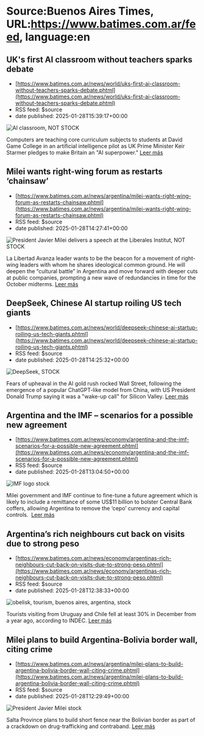 # Source:Buenos Aires Times, URL:https://www.batimes.com.ar/feed, language:en

## UK's first AI classroom without teachers sparks debate
 - [https://www.batimes.com.ar/news/world/uks-first-ai-classroom-without-teachers-sparks-debate.phtml](https://www.batimes.com.ar/news/world/uks-first-ai-classroom-without-teachers-sparks-debate.phtml)
 - RSS feed: $source
 - date published: 2025-01-28T15:39:17+00:00

<p><img src="https://fotos.perfil.com/2025/01/28/trim/540/304/ai-classroom-not-stock-1956199.jpg" alt="AI classroom, NOT STOCK" /></p>Computers are teaching core curriculum subjects to students at David Game College in an artificial intelligence pilot as UK Prime Minister Keir Starmer pledges to make Britain an "AI superpower."  <a href="https://www.batimes.com.ar/news/world/uks-first-ai-classroom-without-teachers-sparks-debate.phtml">Leer más</a>

## Milei wants right-wing forum as restarts ‘chainsaw’
 - [https://www.batimes.com.ar/news/argentina/milei-wants-right-wing-forum-as-restarts-chainsaw.phtml](https://www.batimes.com.ar/news/argentina/milei-wants-right-wing-forum-as-restarts-chainsaw.phtml)
 - RSS feed: $source
 - date published: 2025-01-28T14:27:41+00:00

<p><img src="https://fotos.perfil.com/2025/01/28/trim/540/304/president-javier-milei-delivers-a-speech-at-the-liberales-institut-not-stock-1956148.jpg" alt="President Javier Milei delivers a speech at the Liberales Institut, NOT STOCK" /></p>La Libertad Avanza leader wants to be the beacon for a movement of right-wing leaders with whom he shares ideological common ground. He will deepen the “cultural battle” in Argentina and move forward with deeper cuts at public companies, prompting a new wave of redundancies in time for the October midterms.
 <a href="https://www.batimes.com.ar/news/argentina/milei-wants-right-wing-forum-as-restarts-chainsaw.phtml">Leer más</a>

## DeepSeek, Chinese AI startup roiling US tech giants
 - [https://www.batimes.com.ar/news/world/deepseek-chinese-ai-startup-roiling-us-tech-giants.phtml](https://www.batimes.com.ar/news/world/deepseek-chinese-ai-startup-roiling-us-tech-giants.phtml)
 - RSS feed: $source
 - date published: 2025-01-28T14:25:32+00:00

<p><img src="https://fotos.perfil.com/2025/01/28/trim/540/304/deepseek-stock-1956136.jpg" alt="DeepSeek, STOCK" /></p>Fears of upheaval in the AI gold rush rocked Wall Street, following the emergence of a popular ChatGPT-like model from China, with US President Donald Trump saying it was a "wake-up call" for Silicon Valley. <a href="https://www.batimes.com.ar/news/world/deepseek-chinese-ai-startup-roiling-us-tech-giants.phtml">Leer más</a>

## Argentina and the IMF – scenarios for a possible new agreement
 - [https://www.batimes.com.ar/news/economy/argentina-and-the-imf-scenarios-for-a-possible-new-agreement.phtml](https://www.batimes.com.ar/news/economy/argentina-and-the-imf-scenarios-for-a-possible-new-agreement.phtml)
 - RSS feed: $source
 - date published: 2025-01-28T13:04:50+00:00

<p><img src="https://fotos.perfil.com/2023/08/07/trim/540/304/imf-logo-stock-1625851.jpg" alt="IMF logo stock" /></p>Milei government and IMF continue to fine-tune a future agreement which is likely to include a remittance of some US$11 billion to bolster Central Bank coffers, allowing Argentina to remove the ‘cepo’ currency and capital controls.  <a href="https://www.batimes.com.ar/news/economy/argentina-and-the-imf-scenarios-for-a-possible-new-agreement.phtml">Leer más</a>

## Argentina’s rich neighbours cut back on visits due to strong peso
 - [https://www.batimes.com.ar/news/economy/argentinas-rich-neighbours-cut-back-on-visits-due-to-strong-peso.phtml](https://www.batimes.com.ar/news/economy/argentinas-rich-neighbours-cut-back-on-visits-due-to-strong-peso.phtml)
 - RSS feed: $source
 - date published: 2025-01-28T12:38:33+00:00

<p><img src="https://fotos.perfil.com/2025/01/28/trim/540/304/obelisk-tourism-buenos-aires-argentina-stock-1956076.jpg" alt="obelisk, tourism, buenos aires, argentina, stock" /></p>Tourists visiting from Uruguay and Chile fell at least 30% in December from a year ago, according to INDEC. <a href="https://www.batimes.com.ar/news/economy/argentinas-rich-neighbours-cut-back-on-visits-due-to-strong-peso.phtml">Leer más</a>

## Milei plans to build Argentina-Bolivia border wall, citing crime
 - [https://www.batimes.com.ar/news/argentina/milei-plans-to-build-argentina-bolivia-border-wall-citing-crime.phtml](https://www.batimes.com.ar/news/argentina/milei-plans-to-build-argentina-bolivia-border-wall-citing-crime.phtml)
 - RSS feed: $source
 - date published: 2025-01-28T12:29:49+00:00

<p><img src="https://fotos.perfil.com/2025/01/28/trim/540/304/president-javier-milei-stock-1956074.jpg" alt="President Javier Milei stock" /></p>Salta Province plans to build short fence near the Bolivian border as part of a crackdown on drug-trafficking and contraband.
 <a href="https://www.batimes.com.ar/news/argentina/milei-plans-to-build-argentina-bolivia-border-wall-citing-crime.phtml">Leer más</a>

